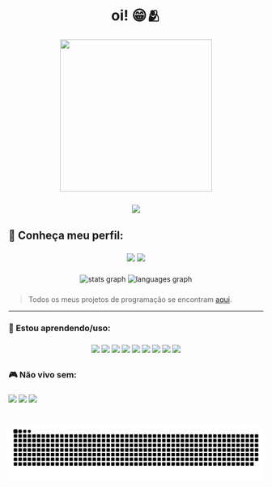 <h1 align="center">oi! 😁🫂</h1>

<div align="center">
  <img width="300" height="300" src="https://i.makeagif.com/media/6-13-2015/NRO131.gif">
</div>

###

<div align="center">
  <img src="https://visitor-badge.laobi.icu/badge?page_id=juliacvieira.juliacvieira&"  />
</div>

###

<h2 align="left">📍  Conheça meu perfil:</h2>

###

<div align="center">
  <a href="https://mail.google.com/mail/u/0/?tab=rm&ogbl#inbox?compose=CllgCKCHTgnQrMtSfbhcbqRZKpXPHQWjwqLTnLqPhkFDgSBtjpfFSlsfGnslwTwBfCxpDTXSzfL" target="_blank"><img src="https://img.shields.io/badge/Gmail-D14836?style=for-the-badge&logo=gmail&logoColor=white" /></a>
  <a href="https://www.instagram.com/juliacerqueiraz/" target="_blank"><img src="https://img.shields.io/badge/Instagram-E4405F?style=for-the-badge&logo=instagram&logoColor=white" /></a>
</div>

###

<div align="center">
  <img src="https://github-readme-stats.vercel.app/api?username=juliacvieira&hide_title=false&hide_rank=false&show_icons=true&include_all_commits=true&count_private=true&disable_animations=false&theme=tokyonight&locale=en&hide_border=true" height="150" alt="stats graph"  />
  <img src="https://github-readme-stats.vercel.app/api/top-langs?username=juliacvieira&locale=en&hide_title=false&layout=compact&card_width=320&langs_count=5&theme=tokyonight&hide_border=true" height="150" alt="languages graph"  />
</div>

###

> Todos os meus projetos de programação se encontram [aqui](https://github.com/juliacvieira?tab=repositories).

---

<h3 align="left">🧠  Estou aprendendo/uso:</h3>

###

<div align="center">
  <img src="https://img.shields.io/badge/Python-14354C?style=for-the-badge&logo=python&logoColor=white" height="25" />
  <img src="https://img.shields.io/badge/R-276DC3?style=for-the-badge&logo=r&logoColor=white" height="25" />
  <img src="https://img.shields.io/badge/HTML-239120?style=for-the-badge&logo=html5&logoColor=white" height="25" />
  <img src="https://img.shields.io/badge/Markdown-000000?style=for-the-badge&logo=markdown&logoColor=white" height="25" />
  <img src="https://img.shields.io/badge/MySQL-00000F?style=for-the-badge&logo=mysql&logoColor=white" height="25" />
  <img src="https://img.shields.io/badge/Microsoft_Excel-217346?style=for-the-badge&logo=microsoft-excel&logoColor=white" height="25" />
  <img src="https://img.shields.io/badge/Visual_Studio_Code-0078D4?style=for-the-badge&logo=visual%20studio%20code&logoColor=white" height="25" />
  <img src="https://img.shields.io/badge/RStudio-75AADB?style=for-the-badge&logo=RStudio&logoColor=white" height="25" />
  <img src="https://img.shields.io/badge/Spyder%20Ide-FF0000?style=for-the-badge&logo=spyder%20ide&logoColor=white" height="25" />
</div>

##

<h3 align="left">🎮  Não vivo sem:</h3>

###

<div align="left">
  <img src="https://img.shields.io/badge/Spotify-1ED760?&style=for-the-badge&logo=spotify&logoColor=white" height="25" />
  <img src="https://img.shields.io/badge/PlayStation-003791?style=for-the-badge&logo=playstation&logoColor=white" height="25" />
  <img src="https://img.shields.io/badge/FIFA-B7312F?style=for-the-badge&logo=fifa&logoColor=white" height="25" />
</div>

###

<br clear="both">

<img src="https://raw.githubusercontent.com/juliacvieira/juliacvieira/output/snake.svg" alt="Snake animation" />

###
